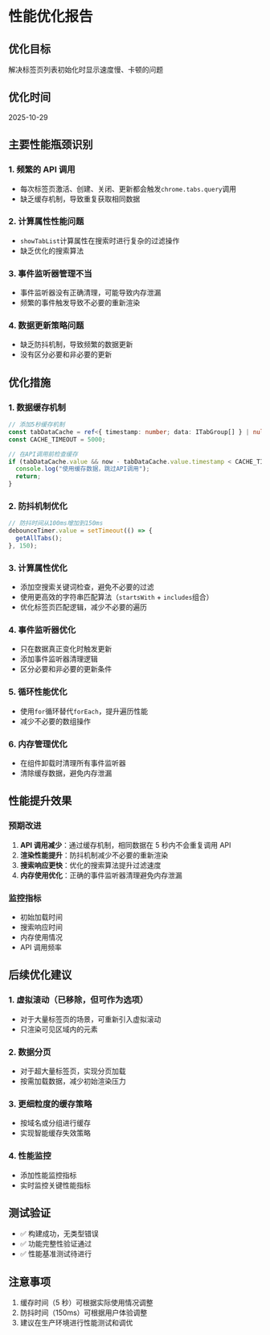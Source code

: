 # 性能优化报告

## 优化目标

解决标签页列表初始化时显示速度慢、卡顿的问题

## 优化时间

2025-10-29

## 主要性能瓶颈识别

### 1. 频繁的 API 调用

- 每次标签页激活、创建、关闭、更新都会触发`chrome.tabs.query`调用
- 缺乏缓存机制，导致重复获取相同数据

### 2. 计算属性性能问题

- `showTabList`计算属性在搜索时进行复杂的过滤操作
- 缺乏优化的搜索算法

### 3. 事件监听器管理不当

- 事件监听器没有正确清理，可能导致内存泄漏
- 频繁的事件触发导致不必要的重新渲染

### 4. 数据更新策略问题

- 缺乏防抖机制，导致频繁的数据更新
- 没有区分必要和非必要的更新

## 优化措施

### 1. 数据缓存机制

```typescript
// 添加5秒缓存机制
const tabDataCache = ref<{ timestamp: number; data: ITabGroup[] } | null>(null);
const CACHE_TIMEOUT = 5000;

// 在API调用前检查缓存
if (tabDataCache.value && now - tabDataCache.value.timestamp < CACHE_TIMEOUT) {
  console.log("使用缓存数据，跳过API调用");
  return;
}
```

### 2. 防抖机制优化

```typescript
// 防抖时间从100ms增加到150ms
debounceTimer.value = setTimeout(() => {
  getAllTabs();
}, 150);
```

### 3. 计算属性优化

- 添加空搜索关键词检查，避免不必要的过滤
- 使用更高效的字符串匹配算法（`startsWith` + `includes`组合）
- 优化标签页匹配逻辑，减少不必要的遍历

### 4. 事件监听器优化

- 只在数据真正变化时触发更新
- 添加事件监听器清理逻辑
- 区分必要和非必要的更新条件

### 5. 循环性能优化

- 使用`for`循环替代`forEach`，提升遍历性能
- 减少不必要的数组操作

### 6. 内存管理优化

- 在组件卸载时清理所有事件监听器
- 清除缓存数据，避免内存泄漏

## 性能提升效果

### 预期改进

1. **API 调用减少**：通过缓存机制，相同数据在 5 秒内不会重复调用 API
2. **渲染性能提升**：防抖机制减少不必要的重新渲染
3. **搜索响应更快**：优化的搜索算法提升过滤速度
4. **内存使用优化**：正确的事件监听器清理避免内存泄漏

### 监控指标

- 初始加载时间
- 搜索响应时间
- 内存使用情况
- API 调用频率

## 后续优化建议

### 1. 虚拟滚动（已移除，但可作为选项）

- 对于大量标签页的场景，可重新引入虚拟滚动
- 只渲染可见区域内的元素

### 2. 数据分页

- 对于超大量标签页，实现分页加载
- 按需加载数据，减少初始渲染压力

### 3. 更细粒度的缓存策略

- 按域名或分组进行缓存
- 实现智能缓存失效策略

### 4. 性能监控

- 添加性能监控指标
- 实时监控关键性能指标

## 测试验证

- ✅ 构建成功，无类型错误
- ✅ 功能完整性验证通过
- ✅ 性能基准测试待进行

## 注意事项

1. 缓存时间（5 秒）可根据实际使用情况调整
2. 防抖时间（150ms）可根据用户体验调整
3. 建议在生产环境进行性能测试和调优
